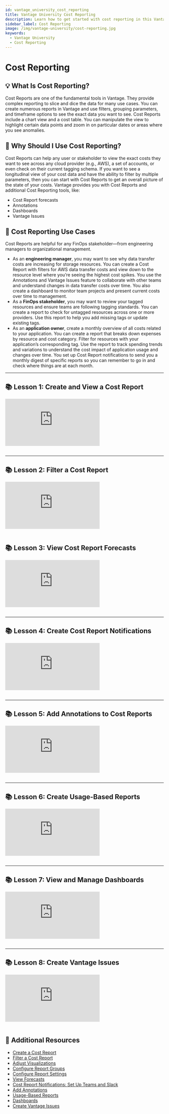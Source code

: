 ```yaml
---
id: vantage_university_cost_reporting
title: Vantage University Cost Reporting
description: Learn how to get started with cost reporting in this Vantage University section.
sidebar_label: Cost Reporting
image: /img/vantage-university/cost-reporting.jpg
keywords:
  - Vantage University
  - Cost Reporting
---
```


# Cost Reporting

## 💡 What Is Cost Reporting?

Cost Reports are one of the fundamental tools in Vantage. They provide complex reporting to slice and dice the data for many use cases. You can create numerous reports in Vantage and use filters, grouping parameters, and timeframe options to see the exact data you want to see. Cost Reports include a chart view and a cost table. You can manipulate the view to highlight certain data points and zoom in on particular dates or areas where you see anomalies.

## 💭 Why Should I Use Cost Reporting?

Cost Reports can help any user or stakeholder to view the exact costs they want to see across any cloud provider (e.g., AWS), a set of accounts, or even check on their current tagging schema. If you want to see a longitudinal view of your cost data and have the ability to filter by multiple parameters, then you can start with Cost Reports to get an overall picture of the state of your costs. Vantage provides you with Cost Reports and additional Cost Reporting tools, like:

- Cost Report forecasts
- Annotations
- Dashboards
- Vantage Issues

## 📝 Cost Reporting Use Cases

Cost Reports are helpful for any FinOps stakeholder—from engineering managers to organizational management.

- As an **engineering manager**, you may want to see why data transfer costs are increasing for storage resources. You can create a Cost Report with filters for AWS data transfer costs and view down to the resource level where you’re seeing the highest cost spikes. You use the Annotations and Vantage Issues feature to collaborate with other teams and understand changes in data transfer costs over time. You also create a dashboard to monitor team projects and present current costs over time to management.
- As a **FinOps stakeholder**, you may want to review your tagged resources and ensure teams are following tagging standards. You can create a report to check for untagged resources across one or more providers. Use this report to help you add missing tags or update existing tags.
- As an **application owner**, create a monthly overview of all costs related to your application. You can create a report that breaks down expenses by resource and cost category. Filter for resources with your application’s corresponding tag. Use the report to track spending trends and variations to understand the cost impact of application usage and changes over time. You set up Cost Report notifications to send you a monthly digest of specific reports so you can remember to go in and check where things are at each month.

---

## 📚 Lesson 1: Create and View a Cost Report

<div style={{ position: 'relative', paddingBottom: '56.25%', height: 0 }}>
    <iframe src="https://www.youtube.com/embed/pr9cOE18mPI?si=_dcUSwoLo1bkCigN?si=O-RWI8KR_0_WUzch?rel=0&color=white&modestbranding=1&showinfo=0&wmode=transparent" frameborder="0" webkitallowfullscreen="true" mozallowfullscreen="true" allowfullscreen="true" style={{ position: 'absolute', top: 0, left: 0, width: '100%', height: '100%', borderRadius: '10px' }}></iframe>
</div><br/>

---

## 📚 Lesson 2: Filter a Cost Report

<div style={{ position: 'relative', paddingBottom: '56.25%', height: 0 }}>
    <iframe src="https://www.loom.com/embed/869d629fbb954174960eb047882fb569?sid=fd37851b-bbec-42de-9ca1-245c2d5f4ef0" frameborder="0" webkitallowfullscreen="true" mozallowfullscreen="true" allowfullscreen="true" style={{ position: 'absolute', top: 0, left: 0, width: '100%', height: '100%', borderRadius: '10px' }}></iframe>
</div>
<br/>

## 📚 Lesson 3: View Cost Report Forecasts

<div style={{ position: 'relative', paddingBottom: '56.25%', height: 0 }}>
    <iframe src="https://www.youtube.com/embed/O0msR_yjfv4?si=IBO6HVXIhqSzS7Ef?rel=0&color=white&modestbranding=1&showinfo=0&wmode=transparent" frameborder="0" webkitallowfullscreen="true" mozallowfullscreen="true" allowfullscreen="true" style={{ position: 'absolute', top: 0, left: 0, width: '100%', height: '100%', borderRadius: '10px' }}></iframe>
</div><br/>

---

## 📚 Lesson 4: Create Cost Report Notifications

<div style={{ position: 'relative', paddingBottom: '56.25%', height: 0 }}>
    <iframe src="https://www.youtube.com/embed/CN2bsFFQ8w0?si=YXWFl04JuFOAOc-3?rel=0&color=white&modestbranding=1&showinfo=0&wmode=transparent" frameborder="0" webkitallowfullscreen="true" mozallowfullscreen="true" allowfullscreen="true" style={{ position: 'absolute', top: 0, left: 0, width: '100%', height: '100%', borderRadius: '10px' }}></iframe>
</div><br/>

---

## 📚 Lesson 5: Add Annotations to Cost Reports

<div style={{ position: 'relative', paddingBottom: '56.25%', height: 0 }}>
    <iframe src="https://www.youtube.com/embed/FLslrW5MykY?si=9JqbAtEERIuWhMK0?rel=0&color=white&modestbranding=1&showinfo=0&wmode=transparent" frameborder="0" webkitallowfullscreen="true" mozallowfullscreen="true" allowfullscreen="true" style={{ position: 'absolute', top: 0, left: 0, width: '100%', height: '100%', borderRadius: '10px' }}></iframe>
</div><br/>

---

## 📚 Lesson 6: Create Usage-Based Reports

<div style={{ position: 'relative', paddingBottom: '56.25%', height: 0 }}>
    <iframe src="https://www.youtube.com/embed/B-1pqTMffrI?si=4S_MJzWRL-jFWj6r?rel=0&color=white&modestbranding=1&showinfo=0&wmode=transparent" frameborder="0" webkitallowfullscreen="true" mozallowfullscreen="true" allowfullscreen="true" style={{ position: 'absolute', top: 0, left: 0, width: '100%', height: '100%', borderRadius: '10px' }}></iframe>
</div><br/>

---

## 📚 Lesson 7: View and Manage Dashboards

<div style={{ position: 'relative', paddingBottom: '56.25%', height: 0 }}>
    <iframe src="https://www.youtube.com/embed/qWDsgh1jfGc?si=_dcUSwoLo1bkCigN?si=O-RWI8KR_0_WUzch?rel=0&color=white&modestbranding=1&showinfo=0&wmode=transparent" frameborder="0" webkitallowfullscreen="true" mozallowfullscreen="true" allowfullscreen="true" style={{ position: 'absolute', top: 0, left: 0, width: '100%', height: '100%', borderRadius: '10px' }}></iframe>
</div><br/>

---

## 📚 Lesson 8: Create Vantage Issues

<div style={{ position: 'relative', paddingBottom: '56.25%', height: 0 }}>
    <iframe src="https://www.youtube.com/embed/8uXySGPZslQ?si=O-RWI8KR_0_WUzch?rel=0&color=white&modestbranding=1&showinfo=0&wmode=transparent" frameborder="0" webkitallowfullscreen="true" mozallowfullscreen="true" allowfullscreen="true" style={{ position: 'absolute', top: 0, left: 0, width: '100%', height: '100%', borderRadius: '10px' }}></iframe>
</div><br/>

## 📖 Additional Resources

- [Create a Cost Report](/cost_reports#create-report)
- [Filter a Cost Report](/cost_reports#filtering-cost-reports)
- [Adjust Visualizations](/cost_reports#adjust-chart-visualization)
- [Configure Report Groups](/cost_reports#configure-report-groups)
- [Configure Report Settings](/cost_reports#configure-report-settings)
- [View Forecasts](/forecasting)
- [Cost Report Notifications: Set Up Teams and Slack](/report_notifications#slack)
- [Add Annotations](/annotations)
- [Usage-Based Reports](/usage_based_reporting)
- [Dashboards](/dashboards)
- [Create Vantage Issues](/issues)

